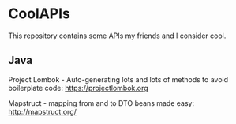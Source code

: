 # CoolAPIs
This repository contains some APIs my friends and I consider cool.

## Java
Project Lombok - Auto-generating lots and lots of methods to avoid boilerplate code: https://projectlombok.org

Mapstruct - mapping from and to DTO beans made easy: http://mapstruct.org/

